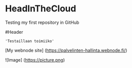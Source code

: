 # HeadInTheCloud

Testing my first repository in GitHub

#Header

    'Testaillaan toimiiko'

[My webnode site] (https://palvelinten-hallinta.webnode.fi/)

![Image] (https://picture.png)




